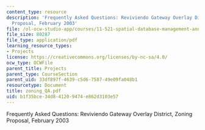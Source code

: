 ```yaml
---
content_type: resource
description: 'Frequently Asked Questions: Reviviendo Gateway Overlay District, Zoning
  Proposal, February 2003'
file: /ol-ocw-studio-app/courses/11-521-spatial-database-management-and-advanced-geographic-information-systems-spring-2003/b1f35bce34d841209474e862d3103e57_zoning_QA.pdf
file_size: 80287
file_type: application/pdf
learning_resource_types:
- Projects
license: https://creativecommons.org/licenses/by-nc-sa/4.0/
ocw_type: OCWFile
parent_title: Projects
parent_type: CourseSection
parent_uid: 33df897f-4639-c5d6-7587-49e09fa048b1
resourcetype: Document
title: zoning_QA.pdf
uid: b1f35bce-34d8-4120-9474-e862d3103e57
---
```

Frequently Asked Questions: Reviviendo Gateway Overlay District, Zoning Proposal, February 2003